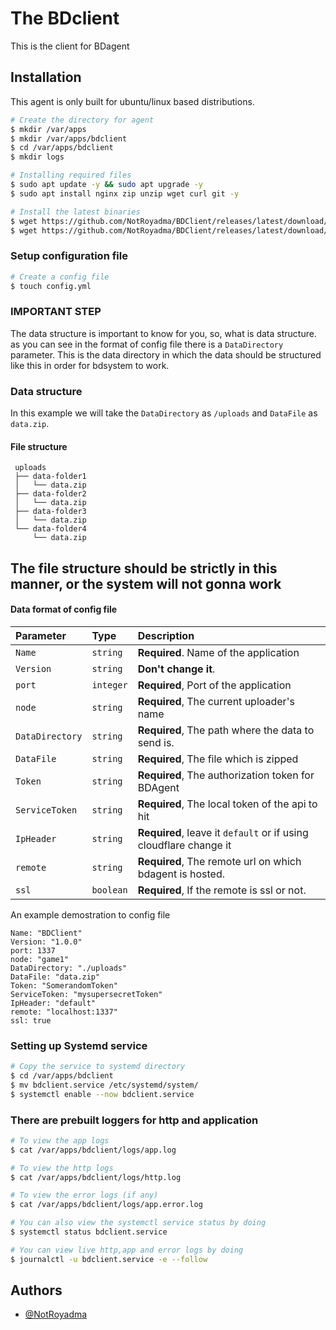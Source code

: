 
# The BDclient

This is the client for BDagent

## Installation

This agent is only built for ubuntu/linux based distributions.

```bash
# Create the directory for agent
$ mkdir /var/apps
$ mkdir /var/apps/bdclient
$ cd /var/apps/bdclient
$ mkdir logs

# Installing required files
$ sudo apt update -y && sudo apt upgrade -y
$ sudo apt install nginx zip unzip wget curl git -y

# Install the latest binaries
$ wget https://github.com/NotRoyadma/BDClient/releases/latest/download/client
$ wget https://github.com/NotRoyadma/BDClient/releases/latest/download/bdclient.service
```

### Setup configuration file

```bash
# Create a config file
$ touch config.yml
```

### **IMPORTANT STEP**
The data structure is important to know for you, so, what is data structure.
as you can see in the format of config file there is a `DataDirectory` parameter.
This is the data directory in which the data should be structured like this in order for bdsystem
to work.

### Data structure
In this example we will take the `DataDirectory` as `/uploads` and `DataFile` as `data.zip`.

#### File structure
```
 uploads
 ├── data-folder1
 │   └── data.zip
 ├── data-folder2
 │   └── data.zip
 ├── data-folder3
 │   └── data.zip
 └── data-folder4
     └── data.zip
```
## **The file structure should be strictly in this manner, or the system will not gonna work**

#### Data format of config file

| Parameter | Type     | Description                       |
| :-------- | :------- | :-------------------------------- |
| `Name`      | `string` | **Required**. Name of the application |
| `Version`      | `string` | **Don't change it**. |
| `port`      | `integer` | **Required**, Port of the application |
| `node`      | `string` | **Required**, The current uploader's name  |
| `DataDirectory`      | `string` | **Required**, The path where the data to send is.  |
| `DataFile`      | `string` | **Required**, The file which is zipped  |
| `Token`      | `string` | **Required**, The authorization token for BDAgent  |
| `ServiceToken`      | `string` | **Required**, The local token of the api to hit  |
| `IpHeader`      | `string` | **Required**, leave it `default` or if using cloudflare change it  |
| `remote`      | `string` | **Required**, The remote url on which bdagent is hosted.  |
| `ssl`      | `boolean` | **Required**, If the remote is ssl or not.  |

An example demostration to config file
```
Name: "BDClient"
Version: "1.0.0"
port: 1337
node: "game1"
DataDirectory: "./uploads"
DataFile: "data.zip"
Token: "SomerandomToken"
ServiceToken: "mysupersecretToken"
IpHeader: "default"
remote: "localhost:1337"
ssl: true
```
### Setting up Systemd service
```bash
# Copy the service to systemd directory
$ cd /var/apps/bdclient
$ mv bdclient.service /etc/systemd/system/
$ systemctl enable --now bdclient.service
```

### There are prebuilt loggers for http and application
```bash
# To view the app logs
$ cat /var/apps/bdclient/logs/app.log

# To view the http logs
$ cat /var/apps/bdclient/logs/http.log

# To view the error logs (if any)
$ cat /var/apps/bdclient/logs/app.error.log

# You can also view the systemctl service status by doing
$ systemctl status bdclient.service

# You can view live http,app and error logs by doing
$ journalctl -u bdclient.service -e --follow
```


## Authors

- [@NotRoyadma](https://www.github.com/NotRoyadma)

